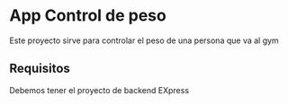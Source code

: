 # App Control de peso

Este proyecto sirve para controlar el peso de una persona que va al gym

## Requisitos

Debemos tener el proyecto de backend EXpress
